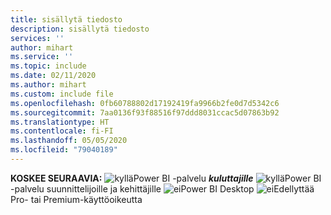 ```yaml
---
title: sisällytä tiedosto
description: sisällytä tiedosto
services: ''
author: mihart
ms.service: ''
ms.topic: include
ms.date: 02/11/2020
ms.author: mihart
ms.custom: include file
ms.openlocfilehash: 0fb60788802d17192419fa9966b2fe0d7d5342c6
ms.sourcegitcommit: 7aa0136f93f88516f97ddd8031ccac5d07863b92
ms.translationtype: HT
ms.contentlocale: fi-FI
ms.lasthandoff: 05/05/2020
ms.locfileid: "79040189"
---
```

<Token>**KOSKEE SEURAAVIA:** ![kyllä](media/yes.png)Power BI -palvelu ***kuluttajille*** ![kyllä](media/yes.png)Power BI -palvelu suunnittelijoille ja kehittäjille ![ei](media/no.png)Power BI Desktop ![ei](media/no.png)Edellyttää Pro- tai Premium-käyttöoikeutta </Token>